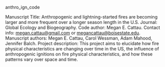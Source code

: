 anthro_ign_code

Manuscript Title: Anthropogenic and lightning-started fires are becoming larger and more frequent over a longer season length in the U.S.
Journal: Global Ecology and Biogeography.
Code author: Megan E. Cattau.
Contact info: megan.cattau@gmail.com or megancattau@boisestate.edu.
Manuscript authors: Megan E. Cattau, Carol Wessman, Adam Mahood, Jennifer Balch.
Project description: This project aims to elucidate how fire physical characteristics are changing over time in the US, the influence of anthropogenic ignitions on fire physical characteristics, and how these patterns vary over space and time.
